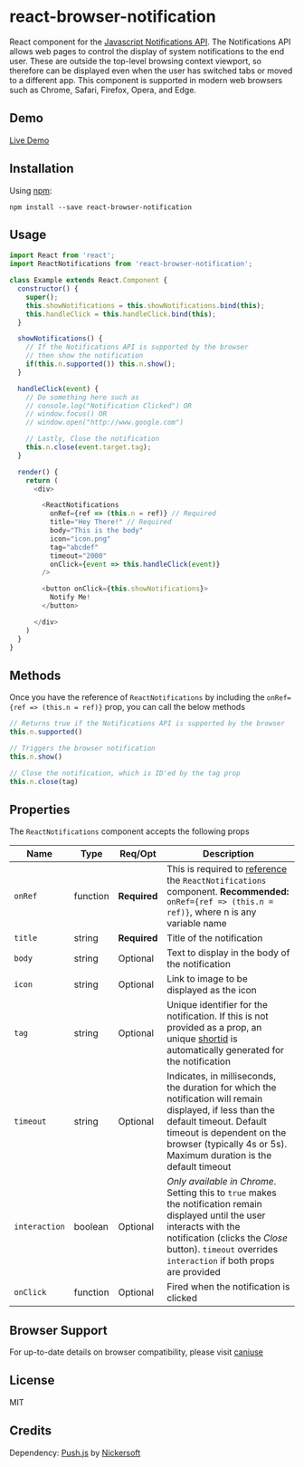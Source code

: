 # react-browser-notification
React component for the [Javascript Notifications API](https://developer.mozilla.org/en-US/docs/Web/API/Notifications_API). The Notifications API allows web pages to control the display of system notifications to the end user. These are outside the top-level browsing context viewport, so therefore can be displayed even when the user has switched tabs or moved to a different app. This component is supported in modern web browsers such as Chrome, Safari, Firefox, Opera, and Edge.


## Demo
[Live Demo](https://react-notif-demo.herokuapp.com/)


## Installation
Using [npm](https://www.npmjs.com/):
```
npm install --save react-browser-notification
```


## Usage
```javascript
import React from 'react';
import ReactNotifications from 'react-browser-notification';

class Example extends React.Component {
  constructor() {
    super();
    this.showNotifications = this.showNotifications.bind(this);
    this.handleClick = this.handleClick.bind(this);
  }

  showNotifications() {
    // If the Notifications API is supported by the browser
    // then show the notification
    if(this.n.supported()) this.n.show();
  }

  handleClick(event) {
    // Do something here such as
    // console.log("Notification Clicked") OR
    // window.focus() OR
    // window.open("http://www.google.com")

    // Lastly, Close the notification
    this.n.close(event.target.tag);
  }

  render() {
    return (
      <div>

        <ReactNotifications
          onRef={ref => (this.n = ref)} // Required
          title="Hey There!" // Required
          body="This is the body"
          icon="icon.png"
          tag="abcdef"
          timeout="2000"
          onClick={event => this.handleClick(event)}
        />

        <button onClick={this.showNotifications}>
          Notify Me!
        </button>

      </div>
    )
  }
}
```


## Methods
Once you have the reference of `ReactNotifications` by including the `onRef={ref => (this.n = ref)}` prop, you can call the below methods

```javascript
// Returns true if the Notifications API is supported by the browser
this.n.supported()

// Triggers the browser notification
this.n.show()

// Close the notification, which is ID'ed by the tag prop
this.n.close(tag)
```


## Properties
The `ReactNotifications` component accepts the following props

Name  | Type | Req/Opt | Description
--- | --- | --- | ---
`onRef` | function | **Required** | This is required to [reference](https://reactjs.org/docs/refs-and-the-dom.html) the `ReactNotifications` component. **Recommended:** `onRef={ref => (this.n = ref)}`, where n is any variable name
`title` | string | **Required** | Title of the notification
`body` | string | Optional | Text to display in the body of the notification
`icon` | string | Optional | Link to image to be displayed as the icon
`tag` | string | Optional | Unique identifier for the notification. If this is not provided as a prop, an unique [shortid](https://www.npmjs.com/package/shortid) is automatically generated for the notification
`timeout` | string | Optional | Indicates, in milliseconds, the duration for which the notification will remain displayed, if less than the default timeout. Default timeout is dependent on the browser (typically 4s or 5s). Maximum duration is the default timeout
`interaction` | boolean | Optional | *Only available in Chrome*. Setting this to `true` makes the notification remain displayed until the user interacts with the notification (clicks the *Close* button). `timeout` overrides `interaction` if both props are provided
`onClick` | function | Optional | Fired when the notification is clicked


## Browser Support
For up-to-date details on browser compatibility, please visit [caniuse](https://caniuse.com/#search=notifications)


## License
MIT


## Credits
Dependency: [Push.js](https://github.com/Nickersoft/push.js) by [Nickersoft](https://github.com/Nickersoft)
